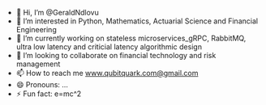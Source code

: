 - 👋 Hi, I’m @GeraldNdlovu
- 👀 I’m interested in Python, Mathematics, Actuarial Science and Financial Engineering
- 🌱 I’m currently working on stateless microservices_gRPC, RabbitMQ, ultra low latency and criticial latency algorithmic design
- 💞️ I’m looking to collaborate on financial technology and risk management
- 📫 How to reach me www.qubitquark.com@gmail.com
- 😄 Pronouns: ...
- ⚡ Fun fact: e=mc^2

<!---
GeraldNdlovu/GeraldNdlovu is a ✨ special ✨ repository because its `README.md` (this file) appears on your GitHub profile.
You can click the Preview link to take a look at your changes.
--->
